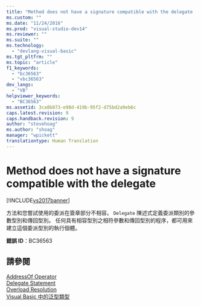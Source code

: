 ```yaml
---
title: "Method does not have a signature compatible with the delegate | Microsoft Docs"
ms.custom: ""
ms.date: "11/24/2016"
ms.prod: "visual-studio-dev14"
ms.reviewer: ""
ms.suite: ""
ms.technology: 
  - "devlang-visual-basic"
ms.tgt_pltfrm: ""
ms.topic: "article"
f1_keywords: 
  - "bc36563"
  - "vbc36563"
dev_langs: 
  - "VB"
helpviewer_keywords: 
  - "BC36563"
ms.assetid: 3ca8b873-e98d-419b-95f2-d75bd2a9eb6c
caps.latest.revision: 9
caps.handback.revision: 9
author: "stevehoag"
ms.author: "shoag"
manager: "wpickett"
translationtype: Human Translation
---
```

# Method does not have a signature compatible with the delegate
[!INCLUDE[vs2017banner](../../../csharp/includes/vs2017banner.md)]

方法和您嘗試使用的委派在簽章部分不相容。  `Delegate` 陳述式定義委派類別的參數型別和傳回型別。  任何具有相容型別之相符參數和傳回型別的程序，都可用來建立這個委派型別的執行個體。  
  
 **錯誤 ID**：BC36563  
  
## 請參閱  
 [AddressOf Operator](../../../visual-basic/language-reference/operators/addressof-operator.md)   
 [Delegate Statement](../../../visual-basic/language-reference/statements/delegate-statement.md)   
 [Overload Resolution](../../../visual-basic/programming-guide/language-features/procedures/overload-resolution.md)   
 [Visual Basic 中的泛型類型](../../../visual-basic/programming-guide/language-features/data-types/generic-types.md)